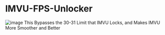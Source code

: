 # IMVU-FPS-Unlocker
![image](https://github.com/user-attachments/assets/933d58be-9ff7-4502-974d-6256b2ea0de9)
This Bypasses the 30-31 Limit that IMVU Locks, and Makes IMVU More Smoother and Better
